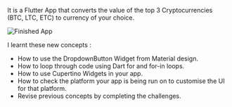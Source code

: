 It is a Flutter App that converts the value of the top 3 Cryptocurrencies (BTC, LTC, ETC) to currency of your choice.

![Finished App](https://github.com/londonappbrewery/Images/blob/master/bitcoin-flutter-demo.gif)


I learnt these new concepts : 

- How to use the DropdownButton Widget from Material design.
- How to loop through code using Dart for and for-in loops.
- How to use Cupertino Widgets in your app.
- How to check the platform your app is being run on to customise the UI for that platform.
- Revise previous concepts by completing the challenges.

